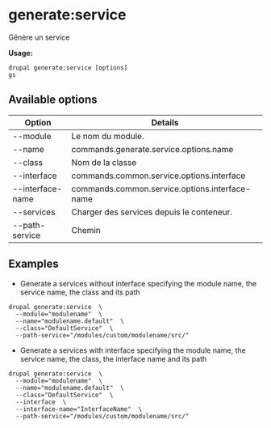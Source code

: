 # generate:service
Génère un service

**Usage:**
```
drupal generate:service [options]
gs
```

## Available options
Option | Details
-------|-------------
--module | Le nom du module.
--name | commands.generate.service.options.name
--class | Nom de la classe
--interface | commands.common.service.options.interface
--interface-name | commands.common.service.options.interface-name
--services | Charger des services depuis le conteneur.
--path-service | Chemin

## Examples
* Generate a services without interface specifying the module name, the service name, the class and its path
```
drupal generate:service  \
  --module="modulename"  \
  --name="modulename.default"  \
  --class="DefaultService"  \
  --path-service="/modules/custom/modulename/src/"
```
* Generate a services with interface specifying the module name, the service name, the class, the interface name and its path
```
drupal generate:service  \
  --module="modulename"  \
  --name="modulename.default"  \
  --class="DefaultService"  \
  --interface  \
  --interface-name="InterfaceName"  \
  --path-service="/modules/custom/modulename/src/"
```
